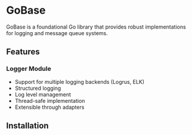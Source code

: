 # GoBase

GoBase is a foundational Go library that provides robust implementations for logging and message queue systems.

## Features

### Logger Module
- Support for multiple logging backends (Logrus, ELK)
- Structured logging
- Log level management
- Thread-safe implementation
- Extensible through adapters

## Installation